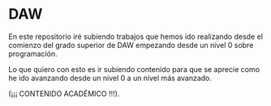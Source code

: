 # DAW
En este repositorio iré subiendo trabajos que hemos ido realizando desde el comienzo del grado superior de DAW empezando desde un nivel 0 sobre programación. 

Lo que quiero con esto es ir subiendo contenido para que se aprecie como he ido avanzando desde un nivel 0 a un nivel más avanzado. 

(¡¡¡ CONTENIDO ACADÉMICO !!!).
